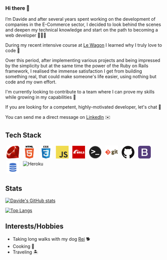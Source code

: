 ### Hi there 👋

I’m Davide and after several years spent working on the development of companies in the E-Commerce sector, I decided to look behind the scenes and deepen my technical knowledge and start on the path to becoming a web developer 👨🏻‍💻

During my recent intensive course at [Le Wagon](https://www.lewagon.com/web-development-course/full-time) I learned why I truly love to code 💜

Over this period, after implementing various projects and being impressed by the simplicity but at the same time the power of the Ruby on Rails framework, I realised the immense satisfaction I get from building something real, that could make someone's life easier, using nothing but code and my own effort.

I'm currently looking to contribute to a team where I can prove my skills while growing in my capabilities 🚀

If you are looking for a competent, highly-motivated developer, let's chat 💬

You can send me a direct message on [LinkedIn](https://www.linkedin.com/in/davide-tello/) ✉️

## Tech Stack
<p>
<img src="https://raw.githubusercontent.com/github/explore/80688e429a7d4ef2fca1e82350fe8e3517d3494d/topics/ruby/ruby.png" alt="Ruby" height="40" style="vertical-align:top; margin:4px">
  <img src="https://raw.githubusercontent.com/github/explore/80688e429a7d4ef2fca1e82350fe8e3517d3494d/topics/html/html.png" alt="HTML" height="40" style="vertical-align:top; margin:4px">
  <img src="https://raw.githubusercontent.com/github/explore/80688e429a7d4ef2fca1e82350fe8e3517d3494d/topics/css/css.png" alt="CSS" height="40" style="vertical-align:top; margin:4px">
  <img src="https://raw.githubusercontent.com/github/explore/80688e429a7d4ef2fca1e82350fe8e3517d3494d/topics/javascript/javascript.png" alt="Javascript" height="40" style="vertical-align:top; margin:4px">
  <img src="https://raw.githubusercontent.com/github/explore/80688e429a7d4ef2fca1e82350fe8e3517d3494d/topics/rails/rails.png" alt="Ruby on Rails" height="40" style="vertical-align:top; margin:4px">
     <img src="https://raw.githubusercontent.com/github/explore/80688e429a7d4ef2fca1e82350fe8e3517d3494d/topics/terminal/terminal.png" alt="Terminal" height="40" style="vertical-align:top; margin:4px">
   <img src="https://raw.githubusercontent.com/github/explore/80688e429a7d4ef2fca1e82350fe8e3517d3494d/topics/git/git.png" alt="Git" height="40" style="vertical-align:top; margin:4px">
    <img src="https://raw.githubusercontent.com/github/explore/78df643247d429f6cc873026c0622819ad797942/topics/github/github.png" alt="GitHub" height="40" style="vertical-align:top; margin:4px">
<img src="https://raw.githubusercontent.com/github/explore/80688e429a7d4ef2fca1e82350fe8e3517d3494d/topics/bootstrap/bootstrap.png" alt="Bootstrap" height="40" style="vertical-align:top; margin:4px">
  <img src="https://raw.githubusercontent.com/github/explore/80688e429a7d4ef2fca1e82350fe8e3517d3494d/topics/sql/sql.png" alt="Bootstrap" height="40" style="vertical-align:top; margin:4px">
   <img src="https://www.vectorlogo.zone/logos/heroku/heroku-icon.svg" alt="Heroku" height="40" style="vertical-align:top; margin:4px">
</p>

## Stats

[![Davide's GitHub stats](https://github-readme-stats.vercel.app/api?username=d-tello)](https://github.com/anuraghazra/github-readme-stats)

[![Top Langs](https://github-readme-stats.vercel.app/api/top-langs/?username=d-tello)](https://github.com/anuraghazra/github-readme-stats)

## Interests/Hobbies

- Taking long walks with my dog [Rei](https://www.instagram.com/lilshiba_rei/) 🐕
- Cooking 🍝
- Traveling 🏝
